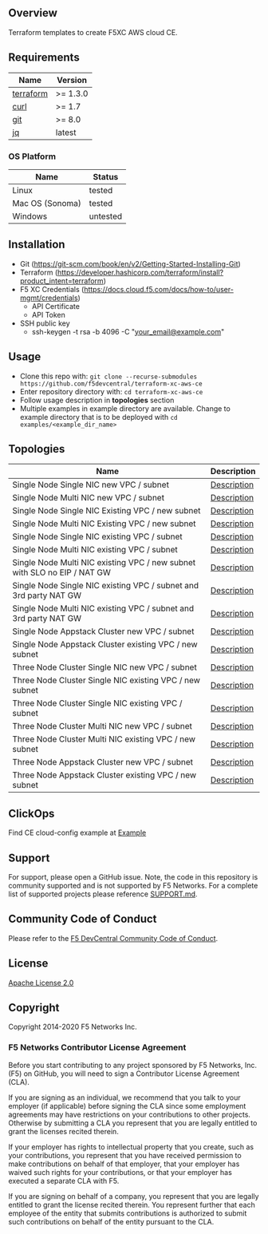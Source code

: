 ## Overview

Terraform templates to create F5XC AWS cloud CE.

## Requirements

| Name                                                                                     | Version   |
|------------------------------------------------------------------------------------------|-----------|
| <a name="requirement_terraform"></a> [terraform](https://github.com/hashicorp/terraform) | \>= 1.3.0 |
| <a name="requirement_curl"></a> [curl](https://curl.se/)                                 | \>= 1.7   |
| <a name="requirement_git"></a> [git](https://git-scm.com/)                               | \>= 8.0   |
| <a name="requirement_jq"></a> [jq](https://jqlang.github.io/jq/)                         | latest    |

### OS Platform

| Name            | Status   |
|-----------------|----------|
| Linux           | tested   |
| Mac OS (Sonoma) | tested   |
| Windows         | untested |

## Installation

- Git (https://git-scm.com/book/en/v2/Getting-Started-Installing-Git)
- Terraform (https://developer.hashicorp.com/terraform/install?product_intent=terraform)
- F5 XC Credentials (https://docs.cloud.f5.com/docs/how-to/user-mgmt/credentials)
    * API Certificate
    * API Token
- SSH public key
    * ssh-keygen -t rsa -b 4096 -C "your_email@example.com"

## Usage

- Clone this repo with: `git clone --recurse-submodules https://github.com/f5devcentral/terraform-xc-aws-ce`
- Enter repository directory with: `cd terraform-xc-aws-ce`
- Follow usage description in __topologies__ section
- Multiple examples in example directory are available. Change to example directory that is to be deployed
  with `cd examples/<example_dir_name>`

## Topologies

| Name                                                                     | Description                                                                                       |
|--------------------------------------------------------------------------|---------------------------------------------------------------------------------------------------|
| Single Node Single NIC new VPC / subnet                                  | [Description](examples/single_node_single_nic_new_vpc_new_subnet/README.md)                       |
| Single Node Multi NIC new VPC / subnet                                   | [Description](examples/single_node_multi_nic_new_vpc_new_subnet/README.md)                        |
| Single Node Single NIC Existing VPC / new subnet                         | [Description](examples/single_node_single_nic_existing_vpc_new_subnet/README.md)                  |
| Single Node Multi NIC Existing VPC / new subnet                          | [Description](examples/single_node_multi_nic_existing_vpc_new_subnet/README.md)                   |
| Single Node Single NIC existing VPC / subnet                             | [Description](examples/single_node_single_nic_existing_vpc_existing_subnet/README.md)             |
| Single Node Multi NIC existing VPC / subnet                              | [Description](examples/single_node_mulit_nic_existing_vpc_existing_subnet/README.md)              |
| Single Node Multi NIC existing VPC / new subnet with SLO no EIP / NAT GW | [Description](examples/single_node_multi_nic_existing_vpc_and_subnet_nat_no_eip/README.md)        |
| Single Node Single NIC existing VPC / subnet and 3rd party NAT GW        | [Description](examples/single_node_single_nic_existing_vpc_and_subnet_3rd_party_nat_gw/README.md) |
| Single Node Multi NIC existing VPC / subnet and 3rd party NAT GW         | [Description](examples/single_node_multi_nic_existing_vpc_and_subnet_3rd_party_nat_gw/README.md)  |
| Single Node Appstack Cluster new VPC / subnet                            | [Description](examples/single_node_cluster_appstack_new_vpc_new_subnet/README.md)                 |
| Single Node Appstack Cluster existing VPC / new subnet                   | [Description](examples/single_node_cluster_appstack_existing_vpc_new_subnet/README.md)            |
| Three Node Cluster Single NIC new VPC / subnet                           | [Description](examples/three_node_cluster_single_nic_new_vpc_new_subnet/README.md)                |
| Three Node Cluster Single NIC existing VPC / new subnet                  | [Description](examples/three_node_cluster_single_nic_existing_vpc_new_subnet/README.md)           |
| Three Node Cluster Single NIC existing VPC / subnet                      | [Description](examples/three_node_cluster_single_nic_existing_vpc_existing_subnet/README.md)      |
| Three Node Cluster Multi NIC new VPC / subnet                            | [Description](examples/three_node_cluster_multi_nic_new_vpc_new_subnet/README.md)                 |
| Three Node Cluster Multi NIC existing VPC / new subnet                   | [Description](examples/three_node_cluster_multi_nic_existing_vpc_new_subnet/README.md)            |
| Three Node Appstack Cluster new VPC / subnet                             | [Description](examples/three_node_cluster_appstack_new_vpc_new_subnet/README.md)                  |
| Three Node Appstack Cluster existing VPC / new subnet                    | [Description](examples/three_node_cluster_appstack_existing_vpc_new_subnet/README.md)             |

## ClickOps

Find CE cloud-config example at [Example](clickops/f5-ce-data.yml)

## Support

For support, please open a GitHub issue. Note, the code in this repository is community supported and is not supported
by F5 Networks. For a complete list of supported projects please reference [SUPPORT.md](SUPPORT.md).

## Community Code of Conduct

Please refer to the [F5 DevCentral Community Code of Conduct](code_of_conduct.md).

## License

[Apache License 2.0](LICENSE)

## Copyright

Copyright 2014-2020 F5 Networks Inc.

### F5 Networks Contributor License Agreement

Before you start contributing to any project sponsored by F5 Networks, Inc. (F5) on GitHub, you will need to sign a
Contributor License Agreement (CLA).

If you are signing as an individual, we recommend that you talk to your employer (if applicable) before signing the CLA
since some employment agreements may have restrictions on your contributions to other projects.
Otherwise by submitting a CLA you represent that you are legally entitled to grant the licenses recited therein.

If your employer has rights to intellectual property that you create, such as your contributions, you represent that you
have received permission to make contributions on behalf of that employer, that your employer has waived such rights for
your contributions, or that your employer has executed a separate CLA with F5.

If you are signing on behalf of a company, you represent that you are legally entitled to grant the license recited
therein.
You represent further that each employee of the entity that submits contributions is authorized to submit such
contributions on behalf of the entity pursuant to the CLA.
